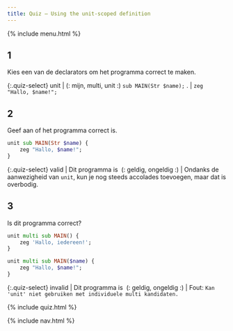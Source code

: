 ```yaml
---
title: Quiz — Using the unit-scoped definition
---
```


{% include menu.html %}

## 1

Kies een van de declarators om het programma correct te maken.

{:.quiz-select}
unit | (: mijn, multi, unit :) `sub MAIN(Str $name);`
. | `zeg "Hallo, $name!";`

## 2

Geef aan of het programma correct is.

```raku
unit sub MAIN(Str $name) {
    zeg "Hallo, $name!";
}
```

{:.quiz-select}
valid | Dit programma is&nbsp; (: geldig, ongeldig :) | Ondanks de aanwezigheid van `unit`, kun je nog steeds accolades toevoegen, maar dat is overbodig.

## 3

Is dit programma correct?

```raku
unit multi sub MAIN() {
    zeg 'Hallo, iedereen!';
}

unit multi sub MAIN($name) {
    zeg "Hallo, $name!";
}
```

{:.quiz-select}
invalid | Dit programma is&nbsp; (: geldig, ongeldig :) | Fout: `Kan 'unit' niet gebruiken met individuele multi kandidaten.`

{% include quiz.html %}

{% include nav.html %}